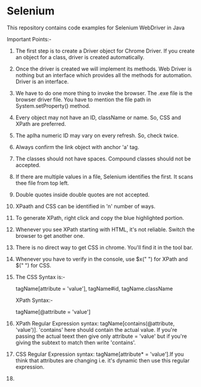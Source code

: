 # Selenium
This repository contains code examples for Selenium WebDriver in Java

Important Points:-

1. The first step is to create a Driver object for Chrome Driver. If you create an object for a class, driver is created 
automatically.

2. Once the driver is created we will implement its methods. Web Driver is nothing but an interface which provides all the
methods for automation. Driver is an interface.

3. We have to do one more thing to invoke the browser. The .exe file is the browser driver file. You have to mention the file 
path in System.setProperty() method.

4. Every object may not have an ID, className or name. So, CSS and XPath are preferred. 

5. The aplha numeric ID may vary on every refresh. So, check twice.

6. Always confirm the link object with anchor 'a' tag.

7. The classes should not have spaces. Compound classes should not be accepted.

8. If there are multiple values in a file, Selenium identifies the first. It scans thee file from top left.

9. Double quotes inside double quotes are not accepted. 

10. XPaath and CSS can be identified in 'n' number of ways.

11. To generate XPath, right click and copy the blue highlighted portion.

12. Whenever you see XPath starting with HTML, it's not reliable. Switch the browser to get another one.

13. There is no direct way to get CSS in chrome. You'll find it in the tool bar.

14. Whenever you have to verify in the console, use $x(" ") for XPath and $(" ") for CSS. 

15. The CSS Syntax is:-

    tagName[attribute = 'value'], tagName#id, tagName.className 
    
    XPath Syntax:-
    
    tagName[@attribute = 'value']
    
16. XPath Regular Expression syntax: 
    tagName[contains(@attribute, 'value')]. 
   'contains' here should contain the actual value. If you're passing the actual teext then give only attribute = 'value' but     if you're giving the subtext to match then write 'contains'.
   
17. CSS Regular Expression syntax: tagName[attribute* = 'value'].If you think that attributes are changing i.e. it's dynamic 
    then use this regular expression.
    
18. 
    
    

